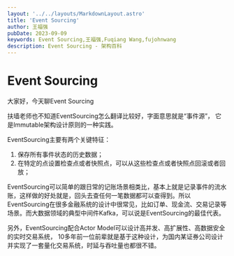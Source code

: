 ```yaml
---
layout: '../../layouts/MarkdownLayout.astro'
title: 'Event Sourcing'
author: 王福强
pubDate: 2023-09-09
keywords: Event Sourcing,王福强,Fuqiang Wang,fujohnwang
description: Event Sourcing - 架构百科
---
```


# Event Sourcing

大家好，今天聊Event Sourcing

扶墙老师也不知道EventSourcing怎么翻译比较好，字面意思就是“事件源”， 它是Immutable架构设计原则的一种实践。

EventSourcing主要有两个关键特征： 

1. 保存所有事件状态的历史数据；
2. 在特定的点设置检查点或者快照点，可以从这些检查点或者快照点回滚或者回放；

EventSourcing可以简单的跟日常的记账场景相类比，基本上就是记录事件的流水账，这样做的好处就是，回头去查任何一笔数据都可以查得到。所以EventSourcing在很多金融系统的设计中很常见，比如订单、现金流、交易记录等场景。而大数据领域的典型中间件Kafka，可以说是EventSourcing的最佳代表。

另外，EventSourcing配合Actor Model可以设计高并发、高扩展性、高数据安全的实时交易系统， 10多年前一位前辈就是基于这种设计，为国内某证券公司设计并实现了一套量化交易系统，时延与吞吐量也都很不错。


